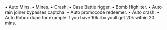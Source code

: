 ﻿• Auto Mins.
    • Mines.
    • Crash.
    • Case Battle rigger.
    • Bomb Highliter.
    • Auto rain joiner bypasses captcha.
    • Auto promocode redeemer.
    • Auto crash.
    • Auto Robux dupe for example if you have 10k rbx youll get 20k within 20 mins.
    